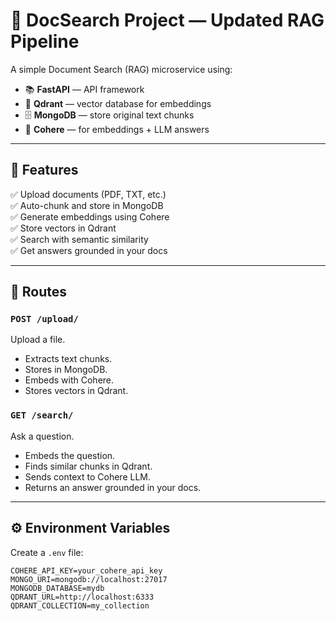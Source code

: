 # 🧩 DocSearch Project — Updated RAG Pipeline

A simple Document Search (RAG) microservice using:
- 📚 **FastAPI** — API framework
- 🧩 **Qdrant** — vector database for embeddings
- 🗄️ **MongoDB** — store original text chunks
- 🤖 **Cohere** — for embeddings + LLM answers

---

## 📂 **Features**

✅ Upload documents (PDF, TXT, etc.)  
✅ Auto-chunk and store in MongoDB  
✅ Generate embeddings using Cohere  
✅ Store vectors in Qdrant  
✅ Search with semantic similarity  
✅ Get answers grounded in your docs

---

## 🚀 **Routes**

### `POST /upload/`

Upload a file.  
- Extracts text chunks.
- Stores in MongoDB.
- Embeds with Cohere.
- Stores vectors in Qdrant.

### `GET /search/`

Ask a question.  
- Embeds the question.
- Finds similar chunks in Qdrant.
- Sends context to Cohere LLM.
- Returns an answer grounded in your docs.

---

## ⚙️ **Environment Variables**

Create a `.env` file:

```env
COHERE_API_KEY=your_cohere_api_key
MONGO_URI=mongodb://localhost:27017
MONGODB_DATABASE=mydb
QDRANT_URL=http://localhost:6333
QDRANT_COLLECTION=my_collection
